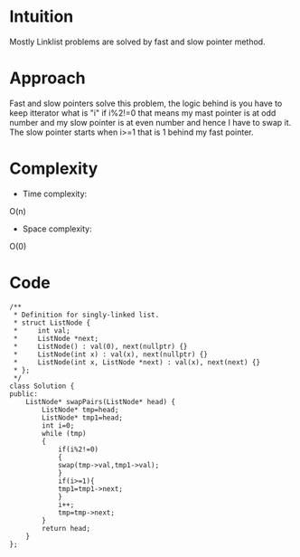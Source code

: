 # Intuition
<!-- Describe your first thoughts on how to solve this problem. -->
Mostly Linklist problems are solved by fast and slow pointer method.

# Approach
<!-- Describe your approach to solving the problem. -->
Fast and slow pointers solve this problem, the logic behind is you have to keep itterator what is "i" if i%2!=0 that means my mast pointer is at odd number and my slow pointer is at even number and hence I have to swap it. The slow pointer starts when i>=1 that is 1 behind my fast pointer.

# Complexity
- Time complexity:
<!-- Add your time complexity here, e.g. $$O(n)$$ -->
O(n)

- Space complexity:
<!-- Add your space complexity here, e.g. $$O(n)$$ -->
O(0)

# Code
```
/**
 * Definition for singly-linked list.
 * struct ListNode {
 *     int val;
 *     ListNode *next;
 *     ListNode() : val(0), next(nullptr) {}
 *     ListNode(int x) : val(x), next(nullptr) {}
 *     ListNode(int x, ListNode *next) : val(x), next(next) {}
 * };
 */
class Solution {
public:
    ListNode* swapPairs(ListNode* head) {
        ListNode* tmp=head;
        ListNode* tmp1=head;
        int i=0;
        while (tmp)
        {
            if(i%2!=0)
            {
            swap(tmp->val,tmp1->val);
            }
            if(i>=1){
            tmp1=tmp1->next;
            }
            i++;
            tmp=tmp->next;
        } 
        return head;
    }
};
```
